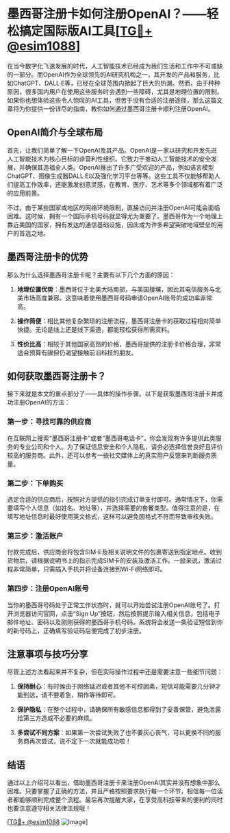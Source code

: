 # 墨西哥注册卡如何注册OpenAI？——轻松搞定国际版AI工具[[TG💪+ @esim1088](https://t.me/s/esim1088)]

在当今数字化飞速发展的时代，人工智能技术已经成为我们生活和工作中不可或缺的一部分。而OpenAI作为全球领先的AI研究机构之一，其开发的产品和服务，比如ChatGPT、DALL·E等，已经在全球范围内掀起了巨大的热潮。然而，由于种种原因，很多国内用户在使用这些服务时会遇到一些障碍，尤其是地理位置的限制。如果你也想体验这些令人惊叹的AI工具，但苦于没有合适的注册途径，那么这篇文章将为你提供一份详尽的指南，教你如何通过墨西哥注册卡顺利注册OpenAI。

## OpenAI简介与全球布局

首先，让我们简单了解一下OpenAI及其产品。OpenAI是一家以研究和开发先进人工智能技术为核心目标的非营利性组织。它致力于推动人工智能技术的安全发展，并确保其造福全人类。OpenAI推出了许多广受欢迎的产品，例如语言模型ChatGPT、图像生成器DALL·E以及强化学习平台等等。这些工具不仅能够帮助人们提高工作效率，还能激发创意灵感，在教育、医疗、艺术等多个领域都有着广泛的应用前景。

不过，由于某些国家或地区的网络环境限制，直接访问并注册OpenAI可能会面临困难。这时候，拥有一个国际手机号码就显得尤为重要了。墨西哥作为一个地理上靠近美国的国家，拥有发达的通信基础设施，因此成为许多希望突破地域壁垒的用户的首选之地。

## 墨西哥注册卡的优势

那么为什么选择墨西哥注册卡呢？主要有以下几个方面的原因：

1. **地理位置优势**：墨西哥位于北美大陆南部，与美国接壤，因此其电信服务与北美市场高度兼容。这意味着使用墨西哥号码申请OpenAI账号的成功率非常高。
   
2. **操作简便**：相比其他复杂繁琐的注册流程，墨西哥注册卡的获取过程相对简单快捷。无论是线上还是线下渠道，都能轻松获得所需资料。

3. **性价比高**：相较于其他国家高昂的价格，墨西哥提供的注册卡价格合理，非常适合预算有限但仍渴望接触前沿科技的朋友。

## 如何获取墨西哥注册卡？

接下来就是本文的重点部分了——具体的操作步骤。以下是获取墨西哥注册卡并成功注册OpenAI的方法：

### 第一步：寻找可靠的供应商

在互联网上搜索“墨西哥注册卡”或者“墨西哥电话卡”，你会发现有许多提供此类服务的专业公司和个人。为了保证信息安全和个人隐私，请务必选择信誉良好且评价较高的服务商。此外，还可以参考一些社交媒体上的真实用户反馈来判断服务质量。

### 第二步：下单购买

选定合适的供应商后，按照对方提供的指引完成订单支付即可。通常情况下，你需要填写个人信息（如姓名、地址等），并选择需要的套餐类型。值得注意的是，在填写地址信息时最好使用英文格式，这样可以避免因格式不符而导致审核失败。

### 第三步：激活账户

付款完成后，供应商会将包含SIM卡及相关说明文件的包裹寄送到指定地点。收到货物后，请根据说明书上的指示完成SIM卡的安装及激活工作。一般来说，激活过程非常简单，只需插入手机并将设备连接到Wi-Fi网络即可。

### 第四步：注册OpenAI账号

当你的墨西哥号码处于正常工作状态时，就可以开始尝试注册OpenAI账号了。打开浏览器访问官网，点击“Sign Up”按钮，然后按照提示输入相关信息，包括电子邮件地址、密码以及刚刚获得的墨西哥手机号码。系统将会发送一条验证短信到你的新号码上，正确填写验证码后便完成了初步注册。

## 注意事项与技巧分享

尽管上述方法看起来并不复杂，但在实际操作过程中还是需要注意一些细节问题：

1. **保持耐心**：有时候由于网络延迟或者其他不可控因素，短信可能需要几分钟才能到达，请不要着急，稍作等待即可。
   
2. **保护隐私**：在整个过程中，请确保所有敏感信息都得到了妥善保管，避免泄露给第三方造成不必要的麻烦。

3. **多尝试不同方案**：如果第一次尝试失败了也不要灰心丧气，可以更换不同的服务商再次尝试，说不定下一次就能成功啦！

## 结语

通过以上介绍可以看出，借助墨西哥注册卡来注册OpenAI其实并没有想象中那么困难。只要掌握了正确的方法，并且严格按照要求执行每一个环节，相信每一位读者都能够顺利完成整个流程。最后再次提醒大家，在享受高科技带来的便利的同时也要注意遵守相关法律法规哦！

[[TG💪+ @esim1088](https://t.me/s/esim1088) ![Image](https://i.postimg.cc/4NQfJmqS/Snipaste-2025-05-13-00-14-12.png)]